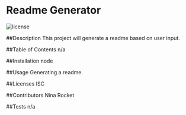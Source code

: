 
# Readme Generator

![license](https://img.shields.io/badge/license-ISC-ORANGE)

##Description
This project will generate a readme based on user input.

##Table of Contents
n/a

##Installation
node

##Usage
Generating a readme.

##Licenses
ISC

##Contributors
Nina Rocket

##Tests
n/a

